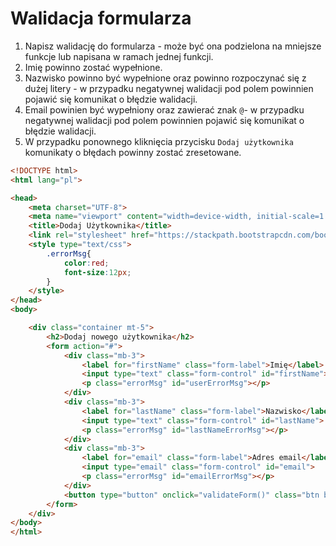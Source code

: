 # Walidacja formularza

1. Napisz walidację do formularza - może być ona podzielona na mniejsze funkcje lub napisana w ramach jednej funkcji.
2. Imię powinno zostać wypełnione.
3. Nazwisko powinno być wypełnione oraz powinno rozpoczynać się z dużej litery - w przypadku negatywnej walidacji pod polem
powinnien pojawić się komunikat o błędzie walidacji.
4. Email powinien być wypełniony oraz zawierać znak `@`- w przypadku negatywnej walidacji pod polem
powinnien pojawić się komunikat o błędzie walidacji.
5. W przypadku ponownego kliknięcia przycisku `Dodaj użytkownika` komunikaty o błędach powinny zostać zresetowane.

```html
<!DOCTYPE html>
<html lang="pl">

<head>
    <meta charset="UTF-8">
    <meta name="viewport" content="width=device-width, initial-scale=1.0">
    <title>Dodaj Użytkownika</title>
    <link rel="stylesheet" href="https://stackpath.bootstrapcdn.com/bootstrap/4.5.2/css/bootstrap.min.css">
    <style type="text/css">
        .errorMsg{
            color:red;
            font-size:12px;
        }
    </style>
</head>
<body>

    <div class="container mt-5">
        <h2>Dodaj nowego użytkownika</h2>
        <form action="#">
            <div class="mb-3">
                <label for="firstName" class="form-label">Imię</label>
                <input type="text" class="form-control" id="firstName">
                <p class="errorMsg" id="userErrorMsg"></p>
            </div>
            <div class="mb-3">
                <label for="lastName" class="form-label">Nazwisko</label>
                <input type="text" class="form-control" id="lastName">
                <p class="errorMsg" id="lastNameErrorMsg"></p>
            </div>
            <div class="mb-3">
                <label for="email" class="form-label">Adres email</label>
                <input type="email" class="form-control" id="email">
                <p class="errorMsg" id="emailErrorMsg"></p>
            </div>
            <button type="button" onclick="validateForm()" class="btn btn-primary">Dodaj użytkownika</button>
        </form>
    </div>
</body>
</html>
```
